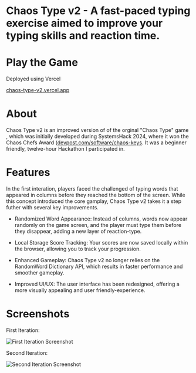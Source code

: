 # Chaos Type v2 - A fast-paced typing exercise aimed to improve your typing skills and reaction time.

# Play the Game

Deployed using Vercel

[chaos-type-v2.vercel.app](https://chaos-type-v2.vercel.app/)

# About

Chaos Type v2 is an improved version of of the orginal "Chaos Type" game , which was initially developed during SystemsHack 2024, where it won the Chaos Chefs Award ([devpost.com/software/chaos-keys](https://devpost.com/software/chaos-keys). It was a beginner friendly, twelve-hour Hackathon I participated in.

# Features

In the first interation, players faced the challenged of typing words that appeared in columns before they reached the bottom of the screen. While this concept introduced the core gamplay, Chaos Type v2 takes it a step futher with several key improvements.

- Randomized Word Appearance:
Instead of columns, words now appear randomly on the game screen, and the player must type them before they disappear, adding a new layer of reaction-type.
  
- Local Storage Score Tracking:
Your scores are now saved locally within the browser, allowing you to track your      progression.
  
- Enhanced Gameplay:
Chaos Type v2 no longer relies on the RandomWord Dictionary API, which results in           faster performance and smoother gameplay.
  
- Improved UI/UX:
The user interface has been redesigned, offering a more visually appealing and user friendly-experience.

# Screenshots

First Iteration:

![First Iteration Screenshot](https://github.com/user-attachments/assets/23a29af0-79a5-48a0-8990-0eb80110f417)

Second Iteration:

![Second Iteration Screenshot](https://github.com/user-attachments/assets/b0c0e221-9f79-4f36-aa92-457da56432a4)
